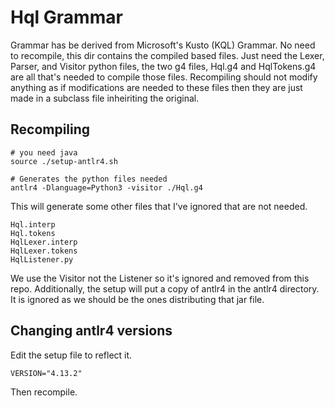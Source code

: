 # Hql Grammar
Grammar has be derived from Microsoft's Kusto (KQL) Grammar.
No need to recompile, this dir contains the compiled based files.
Just need the Lexer, Parser, and Visitor python files, the two g4 files, 
Hql.g4 and HqlTokens.g4 are all that's needed to compile those files.
Recompiling should not modify anything as if modifications are needed to these
files then they are just made in a subclass file inheiriting the original.

## Recompiling
```
# you need java
source ./setup-antlr4.sh

# Generates the python files needed
antlr4 -Dlanguage=Python3 -visitor ./Hql.g4
```

This will generate some other files that I've ignored that are not needed.

```
Hql.interp
Hql.tokens
HqlLexer.interp
HqlLexer.tokens
HqlListener.py
```

We use the Visitor not the Listener so it's ignored and removed from this repo.
Additionally, the setup will put a copy of antlr4 in the antlr4 directory.
It is ignored as we should be the ones distributing that jar file.

## Changing antlr4 versions
Edit the setup file to reflect it.

```
VERSION="4.13.2"
```

Then recompile.